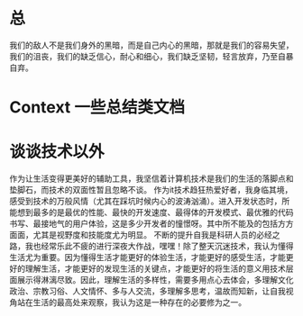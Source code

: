 ﻿# 总 

我们的敌人不是我们身外的黑暗，而是自己内心的黑暗，那就是我们的容易失望，我们的沮丧，我们的缺乏信心，耐心和细心，我们缺乏坚韧，轻言放弃，乃至自暴自弃。

# Context 一些总结类文档

# 谈谈技术以外 

作为让生活变得更美好的辅助工具，我坚信着计算机技术是我们的生活的落脚点和垫脚石，而技术的双面性暂且忽略不谈。 作为it技术趋狂热爱好者，我身临其境，感受到技术的万般风情（尤其在踩坑时候内心的波涛汹涌）。进入开发状态时，所能想到最多的是最优的性能、最快的开发速度、最得体的开发模式、最优雅的代码书写、最接地气的用户体验，这是多少开发者的憧憬呀。其中所不能及的包括方方面面，尤其是视野度和技能度尤为明显。 不断的提升自我是科研人员的必经之路，我也经常乐此不疲的进行深夜大作战，嘿嘿！除了整天沉迷技术，我认为懂得生活尤为重要。因为懂得生活才能更好的体验生活，才能更好的感受生活，才能更好的理解生活，才能更好的发现生活的关键点，才能更好的将生活的意义用技术层面展示得淋漓尽致。因此，理解生活的多样性，需要多用点心去体会，多理解文化政治、宗教习俗、人文情怀、多与人交流，多理解多思考，温故而知新，让自我视角站在生活的最高处来观察，我认为这是一种存在的必要修为之一。